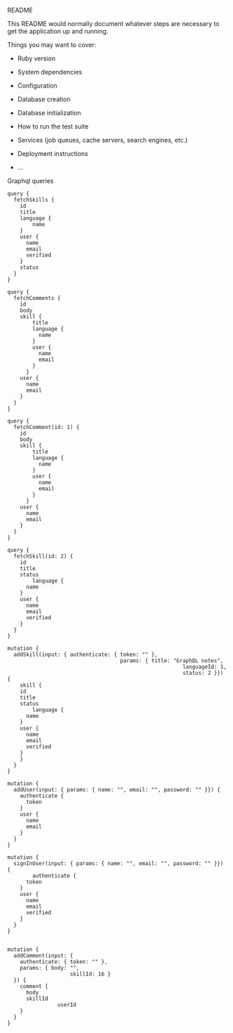 README

This README would normally document whatever steps are necessary to get the
application up and running.

Things you may want to cover:

* Ruby version

* System dependencies

* Configuration

* Database creation

* Database initialization

* How to run the test suite

* Services (job queues, cache servers, search engines, etc.)

* Deployment instructions

* ...

Graphql queries

```
query {
  fetchSkills {
    id
    title
    language {
    	name
    }
    user {
      name
      email
      verified
    }
    status
  }
}

query {
  fetchComments {
    id
    body
    skill {
      	title
      	language {
          name
        }
      	user {
          name
          email
        }
      }
    user {
      name
      email
    }
  }
}

query {
  fetchComment(id: 1) {
    id
    body
    skill {
      	title
      	language {
          name
        }
      	user {
          name
          email
        }
      }
    user {
      name
      email
    }
  }
}

query {
  fetchSkill(id: 2) {
    id
    title
    status
		language {
      name
    }
    user {
      name
      email
      verified
    }
  }
}

mutation {
  addSkill(input: { authenticate: { token: "" }, 
    								params: { title: "GraphQL notes",
    													languageId: 1,
    													status: 2 }}) {
    skill {
    id
    title
    status
		language {
      name
    }
    user {
      name
      email
      verified
    }
    }
  }
}

mutation {
  addUser(input: { params: { name: "", email: "", password: "" }}) {
    authenticate {
      token
    }
    user {
      name
      email
    }
  }
}

mutation {
  signInUser(input: { params: { name: "", email: "", password: "" }}) {
		authenticate {
      token
    }
    user {
      name
      email
      verified
    }
  }
}


mutation {
  addComment(input: {
    authenticate: { token: "" },
    params: { body: "",
      				skillId: 16 }
  }) {
    comment {
      body
      skillId
				userId
    }
  }
}
```
